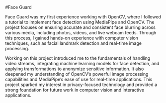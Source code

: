 #Face Guard

Face Guard was my first experience working with OpenCV, where I followed a tutorial to implement face detection using MediaPipe and OpenCV. The project focuses on ensuring accurate and consistent face blurring across various media, including photos, videos, and live webcam feeds. Through this process, I gained hands-on experience with computer vision techniques, such as facial landmark detection and real-time image processing.

Working on this project introduced me to the fundamentals of handling video streams, integrating machine learning models for face detection, and applying transformations to anonymize sensitive information. It also deepened my understanding of OpenCV’s powerful image processing capabilities and MediaPipe’s ease of use for real-time applications. This project sparked my interest in privacy-focused technology and provided a strong foundation for future work in computer vision and interactive applications. 

